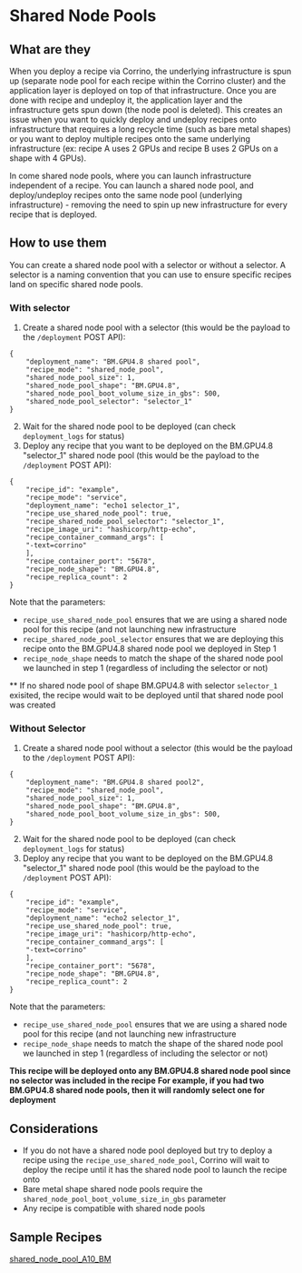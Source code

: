 # Shared Node Pools

## What are they

When you deploy a recipe via Corrino, the underlying infrastructure is spun up (separate node pool for each recipe within the Corrino cluster) and the application layer is deployed on top of that infrastructure. Once you are done with recipe and undeploy it, the application layer and the infrastructure gets spun down (the node pool is deleted). This creates an issue when you want to quickly deploy and undeploy recipes onto infrastructure that requires a long recycle time (such as bare metal shapes) or you want to deploy multiple recipes onto the same underlying infrastructure (ex: recipe A uses 2 GPUs and recipe B uses 2 GPUs on a shape with 4 GPUs).

In come shared node pools, where you can launch infrastructure independent of a recipe. You can launch a shared node pool, and deploy/undeploy recipes onto the same node pool (underlying infrastructure) - removing the need to spin up new infrastructure for every recipe that is deployed.

## How to use them

You can create a shared node pool with a selector or without a selector. A selector is a naming convention that you can use to ensure specific recipes land on specific shared node pools.

### With selector

1. Create a shared node pool with a selector (this would be the payload to the `/deployment` POST API):

```
{
	"deployment_name": "BM.GPU4.8 shared pool",
	"recipe_mode": "shared_node_pool",
	"shared_node_pool_size": 1,
	"shared_node_pool_shape": "BM.GPU4.8",
	"shared_node_pool_boot_volume_size_in_gbs": 500,
	"shared_node_pool_selector": "selector_1"
}
```

2. Wait for the shared node pool to be deployed (can check `deployment_logs` for status)
3. Deploy any recipe that you want to be deployed on the BM.GPU4.8 "selector_1" shared node pool (this would be the payload to the `/deployment` POST API):

```
{
	"recipe_id": "example",
	"recipe_mode": "service",
	"deployment_name": "echo1 selector_1",
	"recipe_use_shared_node_pool": true,
	"recipe_shared_node_pool_selector": "selector_1",
	"recipe_image_uri": "hashicorp/http-echo",
	"recipe_container_command_args": [
	"-text=corrino"
	],
	"recipe_container_port": "5678",
	"recipe_node_shape": "BM.GPU4.8",
	"recipe_replica_count": 2
}
```

Note that the parameters:

- `recipe_use_shared_node_pool` ensures that we are using a shared node pool for this recipe (and not launching new infrastructure
- `recipe_shared_node_pool_selector` ensures that we are deploying this recipe onto the BM.GPU4.8 shared node pool we deployed in Step 1
- `recipe_node_shape` needs to match the shape of the shared node pool we launched in step 1 (regardless of including the selector or not)

\*\* If no shared node pool of shape BM.GPU4.8 with selector `selector_1` exisited, the recipe would wait to be deployed until that shared node pool was created

### Without Selector

1. Create a shared node pool without a selector (this would be the payload to the `/deployment` POST API):

```
{
	"deployment_name": "BM.GPU4.8 shared pool2",
	"recipe_mode": "shared_node_pool",
	"shared_node_pool_size": 1,
	"shared_node_pool_shape": "BM.GPU4.8",
	"shared_node_pool_boot_volume_size_in_gbs": 500,
}
```

2. Wait for the shared node pool to be deployed (can check `deployment_logs` for status)
3. Deploy any recipe that you want to be deployed on the BM.GPU4.8 "selector_1" shared node pool (this would be the payload to the `/deployment` POST API):

```
{
	"recipe_id": "example",
	"recipe_mode": "service",
	"deployment_name": "echo2 selector_1",
	"recipe_use_shared_node_pool": true,
	"recipe_image_uri": "hashicorp/http-echo",
	"recipe_container_command_args": [
	"-text=corrino"
	],
	"recipe_container_port": "5678",
	"recipe_node_shape": "BM.GPU4.8",
	"recipe_replica_count": 2
}
```

Note that the parameters:

- `recipe_use_shared_node_pool` ensures that we are using a shared node pool for this recipe (and not launching new infrastructure
- `recipe_node_shape` needs to match the shape of the shared node pool we launched in step 1 (regardless of including the selector or not)

**This recipe will be deployed onto any BM.GPU4.8 shared node pool since no selector was included in the recipe**
**For example, if you had two BM.GPU4.8 shared node pools, then it will randomly select one for deployment**

## Considerations

- If you do not have a shared node pool deployed but try to deploy a recipe using the `recipe_use_shared_node_pool`, Corrino will wait to deploy the recipe until it has the shared node pool to launch the recipe onto
- Bare metal shape shared node pools require the `shared_node_pool_boot_volume_size_in_gbs` parameter
- Any recipe is compatible with shared node pools

## Sample Recipes

[shared_node_pool_A10_BM](../sample_recipes/shared_node_pool_A10_BM.json)
